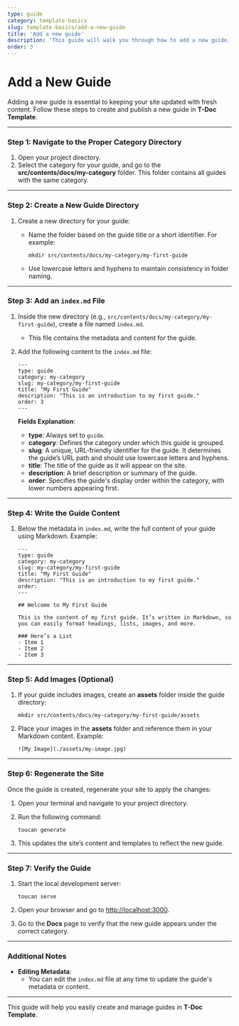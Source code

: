 ```yaml
---
type: guide
category: template-basics
slug: template-basics/add-a-new-guide
title: 'Add a new guide'
description: 'This guide will walk you through how to add a new guide.'
order: 3
---
```


# Add a New Guide

Adding a new guide is essential to keeping your site updated with fresh content. Follow these steps to create and publish a new guide in **T-Doc Template**.

---

### Step 1: Navigate to the Proper Category Directory

1. Open your project directory.
2. Select the category for your guide, and go to the **src/contents/docs/my-category** folder. This folder contains all guides with the same category.

---

### Step 2: Create a New Guide Directory

1. Create a new directory for your guide:

   - Name the folder based on the guide title or a short identifier. For example:

     ```
     mkdir src/contents/docs/my-category/my-first-guide
     ```

   - Use lowercase letters and hyphens to maintain consistency in folder naming.

---

### Step 3: Add an `index.md` File

1. Inside the new directory (e.g., `src/contents/docs/my-category/my-first-guide`), create a file named `index.md`.

   - This file contains the metadata and content for the guide.

2. Add the following content to the `index.md` file:

   ```
   ---
   type: guide
   category: my-category
   slug: my-category/my-first-guide
   title: "My First Guide"
   description: "This is an introduction to my first guide."
   order: 3
   ---
   ```

   **Fields Explanation**:

   - **type**: Always set to `guide`.
   - **category**: Defines the category under which this guide is grouped.
   - **slug**: A unique, URL-friendly identifier for the guide. It determines the guide’s URL path and should use lowercase letters and hyphens.
   - **title**: The title of the guide as it will appear on the site.
   - **description**: A brief description or summary of the guide.
   - **order**: Specifies the guide's display order within the category, with lower numbers appearing first.

---

### Step 4: Write the Guide Content

1. Below the metadata in `index.md`, write the full content of your guide using Markdown. Example:

   ```
   ---
   type: guide
   category: my-category
   slug: my-category/my-first-guide
   title: "My First Guide"
   description: "This is an introduction to my first guide."
   order:
   ---

   ## Welcome to My First Guide

   This is the content of my first guide. It’s written in Markdown, so you can easily format headings, lists, images, and more.

   ### Here’s a List
   - Item 1
   - Item 2
   - Item 3
   ```

---

### Step 5: Add Images (Optional)

1. If your guide includes images, create an **assets** folder inside the guide directory:

   ```
   mkdir src/contents/docs/my-category/my-first-guide/assets
   ```

2. Place your images in the **assets** folder and reference them in your Markdown content. Example:

   ```
   ![My Image](./assets/my-image.jpg)
   ```

---

### Step 6: Regenerate the Site

Once the guide is created, regenerate your site to apply the changes:

1. Open your terminal and navigate to your project directory.
2. Run the following command:

   ```
   toucan generate
   ```

3. This updates the site’s content and templates to reflect the new guide.

---

### Step 7: Verify the Guide

1. Start the local development server:

   ```
   toucan serve
   ```

2. Open your browser and go to [http://localhost:3000](http://localhost:3000).
3. Go to the **Docs** page to verify that the new guide appears under the correct category.

---

### Additional Notes

- **Editing Metadata**:
  - You can edit the `index.md` file at any time to update the guide's metadata or content.

---

This guide will help you easily create and manage guides in **T-Doc Template**.
